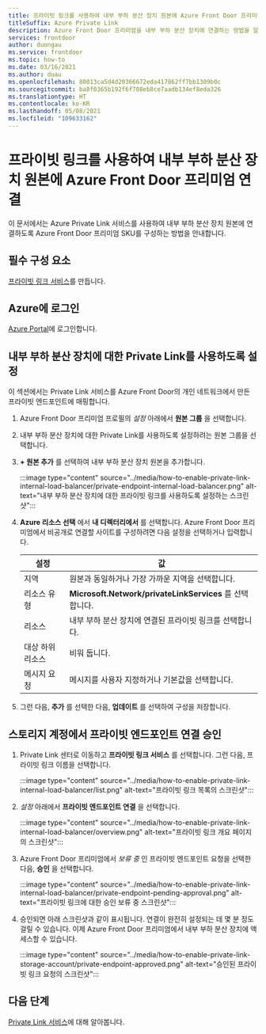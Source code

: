```yaml
---
title: 프라이빗 링크를 사용하여 내부 부하 분산 장치 원본에 Azure Front Door 프리미엄 연결
titleSuffix: Azure Private Link
description: Azure Front Door 프리미엄을 내부 부하 분산 장치에 연결하는 방법을 알아봅니다.
services: frontdoor
author: duongau
ms.service: frontdoor
ms.topic: how-to
ms.date: 03/16/2021
ms.author: duau
ms.openlocfilehash: 80013ca5d4d20366672eda417862ff7bb1309b0c
ms.sourcegitcommit: ba8f0365b192f6f708eb8ce7aadb134ef8eda326
ms.translationtype: HT
ms.contentlocale: ko-KR
ms.lasthandoff: 05/08/2021
ms.locfileid: "109633162"
---
```

# <a name="connect-azure-front-door-premium-to-an-internal-load-balancer-origin-with-private-link"></a>프라이빗 링크를 사용하여 내부 부하 분산 장치 원본에 Azure Front Door 프리미엄 연결

이 문서에서는 Azure Private Link 서비스를 사용하여 내부 부하 분산 장치 원본에 연결하도록 Azure Front Door 프리미엄 SKU를 구성하는 방법을 안내합니다.

## <a name="prerequisites"></a>필수 구성 요소

[프라이빗 링크 서비스](../../private-link/create-private-link-service-portal.md)를 만듭니다.

## <a name="sign-in-to-azure"></a>Azure에 로그인

[Azure Portal](https://portal.azure.com)에 로그인합니다.

## <a name="enable-private-link-to-an-internal-load-balancer"></a>내부 부하 분산 장치에 대한 Private Link를 사용하도록 설정
 
이 섹션에서는 Private Link 서비스를 Azure Front Door의 개인 네트워크에서 만든 프라이빗 엔드포인트에 매핑합니다. 

1. Azure Front Door 프리미엄 프로필의 *설정* 아래에서 **원본 그룹** 을 선택합니다.

1. 내부 부하 분산 장치에 대한 Private Link를 사용하도록 설정하려는 원본 그룹을 선택합니다.

1. **+ 원본 추가** 를 선택하여 내부 부하 분산 장치 원본을 추가합니다.

    :::image type="content" source="../media/how-to-enable-private-link-internal-load-balancer/private-endpoint-internal-load-balancer.png" alt-text="내부 부하 분산 장치에 대한 프라이빗 링크를 사용하도록 설정하는 스크린샷":::

1. **Azure 리소스 선택** 에서 **내 디렉터리에서** 를 선택합니다. Azure Front Door 프리미엄에서 비공개로 연결할 사이트를 구성하려면 다음 설정을 선택하거나 입력합니다.

    | 설정 | 값 |
    | ------- | ----- |
    | 지역 | 원본과 동일하거나 가장 가까운 지역을 선택합니다. |
    | 리소스 유형 | **Microsoft.Network/privateLinkServices** 를 선택합니다. |
    | 리소스 | 내부 부하 분산 장치에 연결된 프라이빗 링크를 선택합니다. |
    | 대상 하위 리소스 | 비워 둡니다. |
    | 메시지 요청 | 메시지를 사용자 지정하거나 기본값을 선택합니다. |

1. 그런 다음, **추가** 를 선택한 다음, **업데이트** 를 선택하여 구성을 저장합니다.

## <a name="approve-private-endpoint-connection-from-the-storage-account"></a>스토리지 계정에서 프라이빗 엔드포인트 연결 승인

1. Private Link 센터로 이동하고 **프라이빗 링크 서비스** 를 선택합니다. 그런 다음, 프라이빗 링크 이름을 선택합니다.

    :::image type="content" source="../media/how-to-enable-private-link-internal-load-balancer/list.png" alt-text="프라이빗 링크 목록의 스크린샷":::

1. *설정* 아래에서 **프라이빗 엔드포인트 연결** 을 선택합니다.

    :::image type="content" source="../media/how-to-enable-private-link-internal-load-balancer/overview.png" alt-text="프라이빗 링크 개요 페이지의 스크린샷":::

1. Azure Front Door 프리미엄에서 *보류 중* 인 프라이빗 엔드포인트 요청을 선택한 다음, **승인** 을 선택합니다.

    :::image type="content" source="../media/how-to-enable-private-link-internal-load-balancer/private-endpoint-pending-approval.png" alt-text="프라이빗 링크에 대한 승인 보류 중 스크린샷":::

1. 승인되면 아래 스크린샷과 같이 표시됩니다. 연결이 완전히 설정되는 데 몇 분 정도 걸릴 수 있습니다. 이제 Azure Front Door 프리미엄에서 내부 부하 분산 장치에 액세스할 수 있습니다.

    :::image type="content" source="../media/how-to-enable-private-link-storage-account/private-endpoint-approved.png" alt-text="승인된 프라이빗 링크 요청의 스크린샷":::

## <a name="next-steps"></a>다음 단계

[Private Link 서비스](../../private-link/private-link-service-overview.md)에 대해 알아봅니다.
